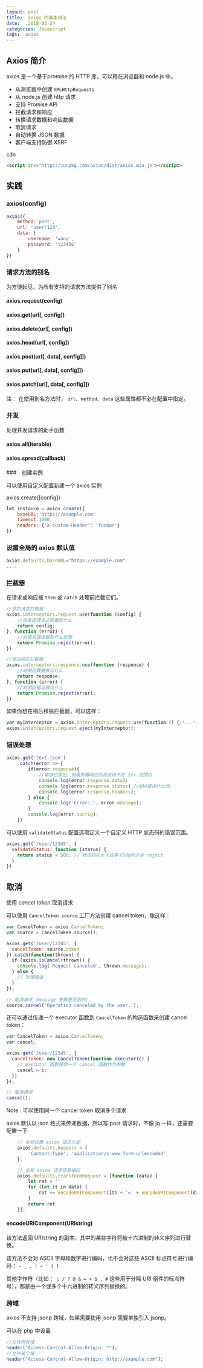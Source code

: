 ```yaml
---
layout: post
title:  axios 的基本用法
date:   2018-03-24
categories: Javascript
tags:  axios
---
```


## Axios 简介

axios 是一个基于promise 的 HTTP 库，可以用在浏览器和 node.js 中。

* 从浏览器中创建 `XMLHttpRequests` 
* 从 node.js 创建 http 请求
* 支持 Promise API
* 拦截请求和响应
* 转换请求数据和响应数据
* 取消请求
* 自动转换 JSON 数据
* 客户端支持防御 XSRF



cdn

```html
<script src="https://unpkg.com/axios/dist/axios.min.js"></script>
```



## 实践

### axios(config)

```javascript
axios({
    method:'post',
    url: 'user/123',
    data: {
        username: 'wang',
        password: '123456'
    }
})
```

### 请求方法的别名

为方便起见，为所有支持的请求方法提供了别名

#### axios.request(config)

#### axios.get(url[, config])

#### axios.delete(url[, config])

#### axios.head(url[, config])

#### axios.post(url[, data[, config]])

#### axios.put(url[, data[, config]])

#### axios.patch(url[, data[, config]])

注： 在使用别名方法时， `url`、`method`、`data` 这些属性都不必在配置中指定。

### 并发

处理并发请求的助手函数

#### axios.all(iterable)

#### axios.spread(callback)

###　创建实例　

可以使用自定义配置新建一个 axios 实例

axios.create([config])

```javascript
let instance = axios.create({
    baseURL:'https://example.com'
    timeout:1000,
    headers: {'X-custom-Header': 'foobar'}
})
```

### 设置全局的 axios 默认值 

```javascript
axios.defaults.baseURL="https://example.com"
....
```



### 拦截器

在请求或响应被 `then` 或 `catch` 处理前拦截它们。

```javascript
//添加请求拦截器
axios.interceptors.request.use(function (config) {
    //在发送请求之前做些什么
    return config;
}, function (error) {
    //对请求错误做些什么处理
    return Promise.reject(error);
})

//添加响应拦截器
axios.interceptors.response.use(function (response) {
    //对响应数据做点什么
    return response;
}, function (error) {
    //对响应错误做点什么
    return Promise.reject(error);
})
```

如果你想在稍后移除拦截器，可以这样：

```javascript
var myInterceptor = axios.interceptors.request.use(function () {/*...*/});
axios.interceptors.request.eject(myInterceptor);
```



### 错误处理

```javascript
axios.get('text.json')
	.catch(error => {
        if(error.response){
            //请求已发出，但服务器响应的状态码不在 2xx 范围内
        	console.log(error.response.data);
            console.log(error.response.status);//404错误什么的。
            console.log(error.response.headers);
        } else {
            console.log('Error: ', error.message);
        }
    	console.log(error.config);
	})
```

可以使用 `validateStatus` 配置选项定义一个自定义 HTTP 状态码的错误范围。

```javascript
axios.get('/user/12345', {
  validateStatus: function (status) {
    return status < 500; // 状态码在大于或等于500时才会 reject
  }
})
```

## 取消

使用 *cancel token* 取消请求

可以使用 `CancelToken.source` 工厂方法创建 cancel token，像这样：

```javascript
var CancelToken = axios.CancelToken;
var source = CancelToken.source();

axios.get('/user/12345', {
  cancelToken: source.token
}).catch(function(thrown) {
  if (axios.isCancel(thrown)) {
    console.log('Request canceled', thrown.message);
  } else {
    // 处理错误
  }
});

// 取消请求（message 参数是可选的）
source.cancel('Operation canceled by the user.');
```

还可以通过传递一个 executor 函数到 `CancelToken` 的构造函数来创建 cancel token：

```javascript
var CancelToken = axios.CancelToken;
var cancel;

axios.get('/user/12345', {
  cancelToken: new CancelToken(function executor(c) {
    // executor 函数接收一个 cancel 函数作为参数
    cancel = c;
  })
});

// 取消请求
cancel();
```

Note : 可以使用同一个 cancel token 取消多个请求



axios 默认以 json 格式来传递数据，所以写 post 请求时，不像 jq 一样，还需要配置一下

```javascript
    // 全局设置 axios 请求头部
    axios.defaults.headers = {
        'Content-Type': 'application/x-www-form-urlencoded'
    };

    // 全局 axios 请求信息编码
    axios.defaults.transformRequest = [function (data) {
        let ret = ''
        for (let it in data) {
            ret += encodeURIComponent(it) + '=' + encodeURIComponent(data[it]) + '&'
        }
        return ret
    }];
```

#### encodeURIComponent(URIstring)

该方法返回 URIstring 的副本，其中的某些字符将被十六进制的转义序列进行替换。

该方法不会对 ASCII 字母和数字进行编码，也不会对这些 ASCII 标点符号进行编码： `- _ . ! ~ ' ( )` 

其他字作符（比如：` ; / ? @ & = + $ , #` 这些用于分隔 URI 组件的标点符号），都是由一个或多个十六进制的转义序列替换的。



### 跨域

axios 不支持 jsonp 跨域，如果需要使用 jsonp 需要单独引入 jsonp。

可以在 php 中设置

```php
//允许所有域
header("Access-Control-Allow-Origin: *");
//允许某个域
header("Access-Control-Allow-Origin: http://example.com");
```

